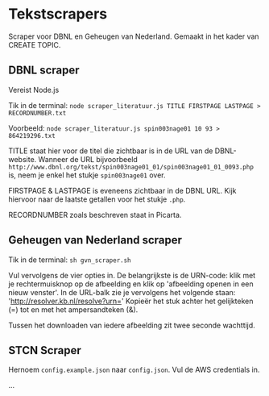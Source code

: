 # Tekstscrapers
Scraper voor DBNL en Geheugen van Nederland. Gemaakt in het kader van CREATE TOPIC.

## DBNL scraper
Vereist Node.js

Tik in de terminal:
`node scraper_literatuur.js TITLE FIRSTPAGE LASTPAGE > RECORDNUMBER.txt`

Voorbeeld: 
`node scraper_literatuur.js spin003nage01 10 93 > 864219296.txt`

TITLE staat hier voor de titel die zichtbaar is in de URL van de DBNL-website. Wanneer de URL bijvoorbeeld `http://www.dbnl.org/tekst/spin003nage01_01/spin003nage01_01_0093.php` is, neem je enkel het stukje `spin003nage01` over. 

FIRSTPAGE & LASTPAGE is eveneens zichtbaar in de DBNL URL. Kijk hiervoor naar de laatste getallen voor het stukje `.php`.

RECORDNUMBER zoals beschreven staat in Picarta.

## Geheugen van Nederland scraper
Tik in de terminal:
`sh gvn_scraper.sh`

Vul vervolgens de vier opties in. De belangrijkste is de URN-code: klik met je rechtermuisknop op de afbeelding en klik op 'afbeelding openen in een nieuw venster'. In de URL-balk zie je vervolgens het volgende staan: 'http://resolver.kb.nl/resolve?urn=' Kopieër het stuk achter het gelijkteken (=) tot en met het ampersandteken (&).

Tussen het downloaden van iedere afbeelding zit twee seconde wachttijd.

## STCN Scraper
Hernoem `config.example.json` naar `config.json`. Vul de AWS credentials in.

...



